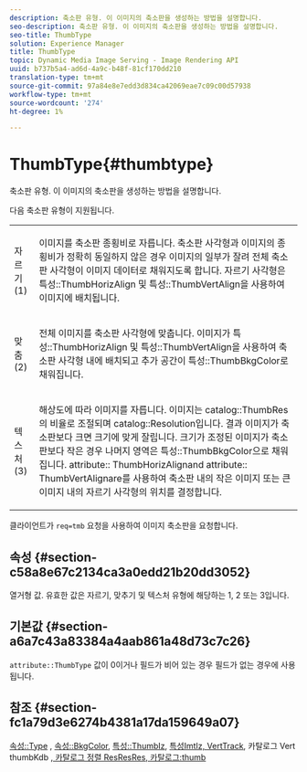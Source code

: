 ```yaml
---
description: 축소판 유형. 이 이미지의 축소판을 생성하는 방법을 설명합니다.
seo-description: 축소판 유형. 이 이미지의 축소판을 생성하는 방법을 설명합니다.
seo-title: ThumbType
solution: Experience Manager
title: ThumbType
topic: Dynamic Media Image Serving - Image Rendering API
uuid: b737b5a4-ad6d-4a9c-b48f-81cf170dd210
translation-type: tm+mt
source-git-commit: 97a84e8e7edd3d834ca42069eae7c09c00d57938
workflow-type: tm+mt
source-wordcount: '274'
ht-degree: 1%

---
```



# ThumbType{#thumbtype}

축소판 유형. 이 이미지의 축소판을 생성하는 방법을 설명합니다.

다음 축소판 유형이 지원됩니다.

<table id="simpletable_874E4190A1DC4FB0AE1B2E3734746527"> 
 <tr class="strow"> 
  <td class="stentry"> <p>자르기(1) </p></td> 
  <td class="stentry"> <p>이미지를 축소판 종횡비로 자릅니다. 축소판 사각형과 이미지의 종횡비가 정확히 동일하지 않은 경우 이미지의 일부가 잘려 전체 축소판 사각형이 이미지 데이터로 채워지도록 합니다. 자르기 사각형은 <span class="codeph"> 특성::ThumbHorizAlign</span> 및 <span class="codeph"> 특성::ThumbVertAlign</span>을 사용하여 이미지에 배치됩니다. </p></td> 
 </tr> 
 <tr class="strow"> 
  <td class="stentry"> <p>맞춤(2) </p></td> 
  <td class="stentry"> <p>전체 이미지를 축소판 사각형에 맞춥니다. 이미지가 <span class="codeph"> 특성::ThumbHorizAlign</span> 및 <span class="codeph"> 특성::ThumbVertAlign</span>을 사용하여 축소판 사각형 내에 배치되고 추가 공간이 <span class="codeph"> 특성::ThumbBkgColor</span>로 채워집니다. </p></td> 
 </tr> 
 <tr class="strow"> 
  <td class="stentry"> <p>텍스처(3) </p></td> 
  <td class="stentry"> <p>해상도에 따라 이미지를 자릅니다. 이미지는 <span class="codeph"> catalog::ThumbRes</span>의 비율로 조절되며 <span class="codeph"> catalog::Resolution</span>입니다. 결과 이미지가 축소판보다 크면 크기에 맞게 잘립니다. 크기가 조정된 이미지가 축소판보다 작은 경우 나머지 영역은 <span class="codeph"> 특성::ThumbBkgColor</span>으로 채워집니다. <span class="codeph"> attribute::</span> ThumbHorizAlignand  <span class="codeph"> attribute::</span> ThumbVertAlignare를 사용하여 축소판 내의 작은 이미지 또는 큰 이미지 내의 자르기 사각형의 위치를 결정합니다. </p></td> 
 </tr> 
</table>

클라이언트가 `req=tmb` 요청을 사용하여 이미지 축소판을 요청합니다.

## 속성 {#section-c58a8e67c2134ca3a0edd21b20dd3052}

열거형 값. 유효한 값은 자르기, 맞추기 및 텍스처 유형에 해당하는 1, 2 또는 3입니다.

## 기본값 {#section-a6a7c43a83384a4aab861a48d73c7c26}

`attribute::ThumbType` 값이 0이거나 필드가 비어 있는 경우 필드가 없는 경우에 사용됩니다.

## 참조 {#section-fc1a79d3e6274b4381a17da159649a07}

[속성::Type](../../../../../../is-api/image-catalog/image-serving-api-ref/c-image-catalog-reference/c-attributes-reference/r-thumbtype.md#reference-329e9dbf3e5f49548d1eb61915b538f5) ,  [속성::BkgColor](../../../../../../is-api/image-catalog/image-serving-api-ref/c-image-catalog-reference/c-attributes-reference/r-thumbbkgcolor.md#reference-8e38088e79a54446a9106d0b93c9b31e),  [특성::ThumbIz](../../../../../../is-api/image-catalog/image-serving-api-ref/c-image-catalog-reference/c-attributes-reference/r-thumbhorizalign.md#reference-0ae8b88669df4769a9053b22aca33691),  [특성ImtIz, VertTrack](../../../../../../is-api/image-catalog/image-serving-api-ref/c-image-catalog-reference/c-attributes-reference/r-thumbvertalign.md#reference-d47c6b34588c4855b04ad134e472f04f), 카탈로그 Vert thumbKdb [ ](../../../../../../is-api/image-catalog/image-serving-api-ref/c-image-catalog-reference/c-image-svg-data-reference/c-image-data-reference/r-thumbres-cat.md#reference-eedb9991397347c3bed5bd0a785c4c69)  [ ](../../../../../../is-api/image-catalog/image-serving-api-ref/c-image-catalog-reference/c-image-svg-data-reference/c-image-data-reference/r-resolution-cat.md#reference-de489f5f36b64bd0831749546f8728e1)  [ ](../../../../../../is-api/http-ref/image-serving-api-ref/c-http-protocol-reference/c-command-reference/r-req/r-req.md#reference-907cdb4a97034db7ad94695f25552e76)  [, 카탈로그 정렬 ResResRes, 카탈로그:thumb](../../../../../../is-api/http-ref/image-serving-api-ref/c-http-protocol-reference/c-notes-on-server-behavior/r-thumbnail-scaling.md#reference-0f71817f721d4913b34816758d69b07f)
